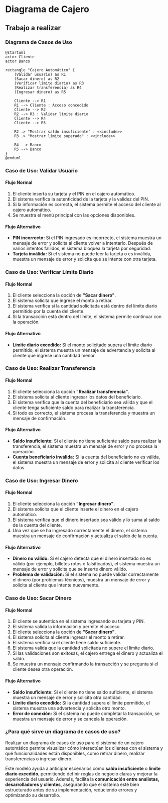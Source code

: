 # Diagrama de Cajero

## Trabajo a realizar

### Diagrama de Casos de Uso  

```plantuml
@startuml
actor Cliente
actor Banco

rectangle "Cajero Automático" {
    (Validar usuario) as R1
    (Sacar dinero) as R2
    (Verificar límite diario) as R3
    (Realizar transferencia) as R4
    (Ingresar dinero) as R5
    
    Cliente --> R1
    R1 --> Cliente : Acceso concedido
    Cliente --> R2
    R2 --> R3 : Validar límite diario
    Cliente --> R4
    Cliente --> R5

    R2 .> "Mostrar saldo insuficiente" : <<include>>
    R3 .> "Mostrar límite superado" : <<include>>
    
    R4 --> Banco
    R5 --> Banco
}
@enduml
```



### Caso de Uso: Validar Usuario

#### Flujo Normal
1. El cliente inserta su tarjeta y el PIN en el cajero automático.  
2. El sistema verifica la autenticidad de la tarjeta y la validez del PIN.  
3. Si la información es correcta, el sistema permite el acceso del cliente al cajero automático.  
4. Se muestra el menú principal con las opciones disponibles. 

#### Flujo Alternativo
- **PIN incorrecto:** Si el PIN ingresado es incorrecto, el sistema muestra un mensaje de error y solicita al cliente volver a intentarlo. Después de varios intentos fallidos, el sistema bloquea la tarjeta por seguridad.  
- **Tarjeta inválida:** Si el sistema no puede leer la tarjeta o es inválida, muestra un mensaje de error y solicita que se intente con otra tarjeta.  



### Caso de Uso: Verificar Límite Diario

#### Flujo Normal
1. El cliente selecciona la opción de **"Sacar dinero"**.  
2. El sistema solicita que ingrese el monto a retirar.  
3. El sistema verifica si la cantidad solicitada está dentro del límite diario permitido por la cuenta del cliente.  
4. Si la transacción está dentro del límite, el sistema permite continuar con la operación.  

#### Flujo Alternativo
- **Límite diario excedido:** Si el monto solicitado supera el límite diario permitido, el sistema muestra un mensaje de advertencia y solicita al cliente que ingrese una cantidad menor.  



### Caso de Uso: Realizar Transferencia

#### Flujo Normal
1. El cliente selecciona la opción **"Realizar transferencia"**.  
2. El sistema solicita al cliente ingresar los datos del beneficiario.
3. El sistema verifica que la cuenta del beneficiario sea válida y que el cliente tenga suficiente saldo para realizar la transferencia.  
4. Si todo es correcto, el sistema procesa la transferencia y muestra un mensaje de confirmación.  

#### Flujo Alternativo
- **Saldo insuficiente:** Si el cliente no tiene suficiente saldo para realizar la transferencia, el sistema muestra un mensaje de error y no procesa la operación.  
- **Cuenta beneficiario inválida:** Si la cuenta del beneficiario no es válida, el sistema muestra un mensaje de error y solicita al cliente verificar los datos.  



### Caso de Uso: Ingresar Dinero

#### Flujo Normal
1. El cliente selecciona la opción **"Ingresar dinero"**.  
2. El sistema solicita que el cliente inserte el dinero en el cajero automático.  
3. El sistema verifica que el dinero insertado sea válido y lo suma al saldo de la cuenta del cliente.  
4. Una vez que se ha ingresado correctamente el dinero, el sistema muestra un mensaje de confirmación y actualiza el saldo de la cuenta.  

#### Flujo Alternativo
- **Dinero no válido:** Si el cajero detecta que el dinero insertado no es válido (por ejemplo, billetes rotos o falsificados), el sistema muestra un mensaje de error y solicita que se inserte dinero válido.  
- **Problema de validación:** Si el sistema no puede validar correctamente el dinero (por problemas técnicos), muestra un mensaje de error y solicita al cliente que intente nuevamente.  





### Caso de Uso: Sacar Dinero

#### Flujo Normal
1. El cliente se autentica en el sistema ingresando su tarjeta y PIN.  
2. El sistema valida la información y permite el acceso.  
3. El cliente selecciona la opción de **"Sacar dinero"**.  
4. El sistema solicita al cliente ingresar el monto a retirar.  
5. El sistema verifica si el cliente tiene saldo suficiente.  
6. El sistema valida que la cantidad solicitada no supere el límite diario.  
7. Si las validaciones son exitosas, el cajero entrega el dinero y actualiza el saldo.  
8. Se muestra un mensaje confirmando la transacción y se pregunta si el cliente desea otra operación.  

#### Flujo Alternativo
- **Saldo insuficiente:** Si el cliente no tiene saldo suficiente, el sistema muestra un mensaje de error y solicita otra cantidad.  
- **Límite diario excedido:** Si la cantidad supera el límite permitido, el sistema muestra una advertencia y solicita otro monto.  
- **Error de conexión:** Si el sistema no puede completar la transacción, se muestra un mensaje de error y se cancela la operación.


### ¿Para qué sirve un diagrama de casos de uso?

Realizar un diagrama de casos de uso para el sistema de un cajero automático permite visualizar cómo interactúan los clientes con el sistema y qué funcionalidades están disponibles, como retirar dinero, realizar transferencias o ingresar dinero.

Este modelo ayuda a anticipar escenarios como **saldo insuficiente** o **límite diario excedido**, permitiendo definir reglas de negocio claras y mejorar la experiencia del usuario. Además, facilita la **comunicación entre analistas, desarrolladores y clientes**, asegurando que el sistema esté bien estructurado antes de su implementación, reduciendo errores y optimizando su desarrollo.





